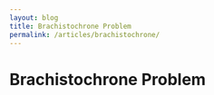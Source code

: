 ```yaml
---
layout: blog
title: Brachistochrone Problem
permalink: /articles/brachistochrone/
---
```


# Brachistochrone Problem
